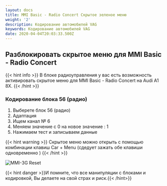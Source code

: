 ```yaml
---
layout: docs
title: MMI Basic - Radio Concert Скрытое зеленое меню
weight: '2'
description: Кодирование автомобилей VAG
keywords: Кодирование автомобилей VAG
date: 2020-04-04T20:03:33.500Z
---
```

## Разблокировать скрытое меню для MMI Basic - Radio Concert

{{< hint info >}}  В блоке радиоуправления у вас есть возможность активировать скрытое меню для MMI Basic - Radio Concert на Audi A1 8X. {{< /hint >}}

### **Кодирование блока 56 (радио)**

1. Выберете блок 56 (радио)
2. Адаптация
3. Ищем канал № 6
4. Меняем значение с 0 на новое значение : 1
5. Нажимаем тест и записываем данные

{{< hint warning >}}  Скрытое меню можно открыть с помощью комбинации клавиш Car + Menu (сдедует зажать обе клавиши одновременно ) {{< /hint >}}

![MMI-3G Reset](/images/uploads/mmi-reset.png "MMI-3G Reset")

{{< hint danger >}}И помните, что все манипуляции с блоками и кодировкой, Вы делаете на свой страх и риск.{{< /hint>}}